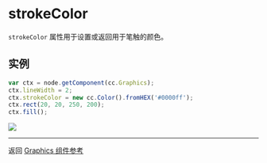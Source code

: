 # strokeColor

`strokeColor` 属性用于设置或返回用于笔触的颜色。

## 实例

```javascript
var ctx = node.getComponent(cc.Graphics);
ctx.lineWidth = 2;
ctx.strokeColor = new cc.Color().fromHEX('#0000ff');
ctx.rect(20, 20, 250, 200);
ctx.fill();
```

<a href="graphics/strokeColor.png"><img src="graphics/strokeColor.png"></a>

<hr>

返回 [Graphics 组件参考](../../components/graphics.md)
